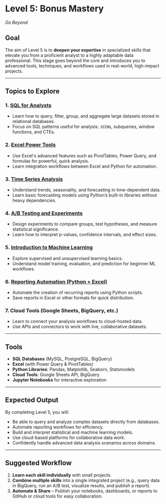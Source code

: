 # Level 5: Bonus Mastery

_Go Beyond_

## Goal
The aim of Level 5 is to **deepen your expertise** in specialized skills that elevate you from a proficient analyst to a highly adaptable data professional. This stage goes beyond the core and introduces you to advanced tools, techniques, and workflows used in real-world, high-impact projects.

---

## Topics to Explore

### 1. [SQL for Analysts](https://github.com/Tanu-N-Prabhu/Python/blob/master/Data%20Analysis/Level%205/sql_for_analysts.ipynb)
- Learn how to query, filter, group, and aggregate large datasets stored in relational databases.
- Focus on SQL patterns useful for analysis: `JOIN`s, subqueries, window functions, and CTEs.

### 2. [Excel Power Tools](https://github.com/Tanu-N-Prabhu/Python/blob/master/Data%20Analysis/Level%205/excel_power_tools.md)
- Use Excel's advanced features such as PivotTables, Power Query, and formulas for powerful, quick analysis.
- Learn integration workflows between Excel and Python for automation.

### 3. [Time Series Analysis](https://github.com/Tanu-N-Prabhu/Python/blob/master/Data%20Analysis/Level%205/time_series_analysis.ipynb)
- Understand trends, seasonality, and forecasting in time-dependent data.
- Learn basic forecasting models using Python’s built-in libraries without heavy dependencies.

### 4. [A/B Testing and Experiments](https://github.com/Tanu-N-Prabhu/Python/blob/master/Data%20Analysis/Level%205/a_b_testing_%26_experiments.ipynb)
- Design experiments to compare groups, test hypotheses, and measure statistical significance.
- Learn how to interpret p-values, confidence intervals, and effect sizes.

### 5. [Introduction to Machine Learning](https://github.com/Tanu-N-Prabhu/Python/blob/master/Data%20Analysis/Level%205/Introduction_to_Machine_Learning.md)
- Explore supervised and unsupervised learning basics.
- Understand model training, evaluation, and prediction for beginner ML workflows.

### 6. [Reporting Automation (Python + Excel)](https://github.com/Tanu-N-Prabhu/Python/blob/master/Data%20Analysis/Level%205/reporting_automation_with_python.ipynb)
- Automate the creation of recurring reports using Python scripts.
- Save reports in Excel or other formats for quick distribution.

### 7. Cloud Tools (Google Sheets, BigQuery, etc.)
- Learn to connect your analysis workflows to cloud-hosted data.
- Use APIs and connectors to work with live, collaborative datasets.

---

## Tools
- **SQL Databases** (MySQL, PostgreSQL, BigQuery)
- **Excel** (with Power Query & PivotTables)
- **Python Libraries**: Pandas, Matplotlib, Seaborn, Statsmodels
- **Cloud Tools**: Google Sheets API, BigQuery
- **Jupyter Notebooks** for interactive exploration

---

## Expected Output
By completing Level 5, you will:
- Be able to query and analyze complex datasets directly from databases.
- Automate reporting workflows for efficiency.
- Build and interpret statistical and machine learning models.
- Use cloud-based platforms for collaborative data work.
- Confidently handle advanced data analysis scenarios across domains.

---

## Suggested Workflow
1. **Learn each skill individually** with small projects.
2. **Combine multiple skills** into a single integrated project (e.g., query data in BigQuery, run an A/B test, visualize results, and publish a report).
3. **Automate & Share** – Publish your notebooks, dashboards, or reports to GitHub or cloud tools for easy collaboration.
